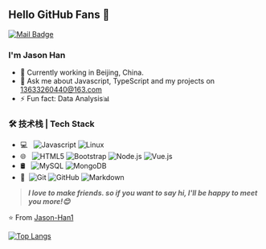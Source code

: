 ## Hello GitHub Fans 👋
[![Mail Badge](https://img.shields.io/badge/-13633260440%40163.com-inactive)](mailto:13633260440@163.com)

### I'm Jason Han

- 🌱 Currently working in Beijing, China.
- 💬 Ask me about Javascript, TypeScript and my projects on [13633260440@163.com](mailto:13633260440@163.com)
- ⚡ Fun fact: Data Analysis📊

### 🛠 技术栈 | Tech Stack
- 💻 &#160; ![Javascript](https://img.shields.io/badge/-Javascript-333333?style=flat&logo=Javascript&logoColor=FCC624)
![Linux](https://img.shields.io/badge/-Linux-333333?style=flat&logo=Linux&logoColor=FCC624)
- 🌐 &#160; ![HTML5](https://img.shields.io/badge/-HTML5-333333?style=flat&logo=HTML5)
![Bootstrap](https://img.shields.io/badge/-Bootstrap-333333?style=flat&logo=bootstrap&logoColor=563D7C)
![Node.js](https://img.shields.io/badge/-Node.js-333333?style=flat&logo=node.js)
![Vue.js](https://img.shields.io/badge/-VueJS-333333?style=flat&logo=Vue.js)
- 🛢 &#160; ![MySQL](https://img.shields.io/badge/-MySQL-333333?style=flat&logo=mysql)
![MongoDB](https://img.shields.io/badge/-MongoDB-333333?style=flat&logo=mongodb)
- 🔧 &#160;![Git](https://img.shields.io/badge/-Git-333333?style=flat&logo=git)
![GitHub](https://img.shields.io/badge/-GitHub-333333?style=flat&logo=github)
![Markdown](https://img.shields.io/badge/-Markdown-333333?style=flat&logo=markdown)

> ***I love to make friends. so if you want to say hi, I'll be happy to meet you more!😊***

⭐️ From [Jason-Han1](https://github.com/Jason-Han1)

[![Top Langs](https://github-readme-stats.vercel.app/api/top-langs/?username=Jason-Han1&theme=chartreuse-dark&show_icons=true&layout=compact)](https://github.com/anuraghazra/github-readme-stats)
